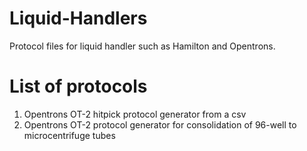# Liquid-Handlers
Protocol files for liquid handler such as Hamilton and Opentrons.

# List of protocols
1. Opentrons OT-2 hitpick protocol generator from a csv
2. Opentrons OT-2 protocol generator for consolidation of 96-well to microcentrifuge tubes
